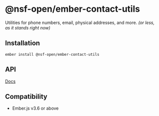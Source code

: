 @nsf-open/ember-contact-utils
==============================================================================
Utilities for phone numbers, email, physical addresses, and more. _(or less, as it stands right now)_


Installation
------------------------------------------------------------------------------
```
ember install @nsf-open/ember-contact-utils
```


API
------------------------------------------------------------------------------
[Docs](docs/README.md)


Compatibility
------------------------------------------------------------------------------
* Ember.js v3.6 or above
